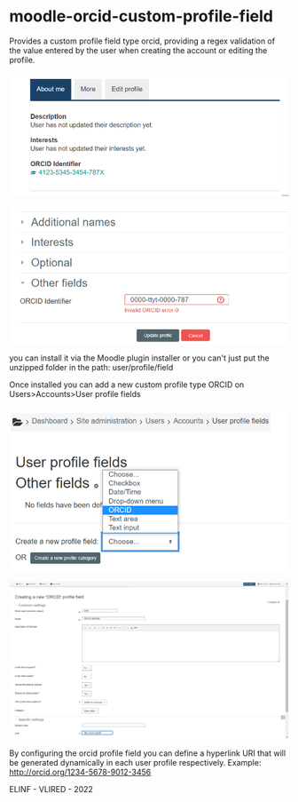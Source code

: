 # moodle-orcid-custom-profile-field
Provides a custom profile field type orcid, providing a regex validation of the value entered by the user when creating the account or editing the profile.

![alt text](https://github.com/cjpm1983/moodle-orcid-custom-profile-field/blob/main/img/sampleProfile.png?raw=true)

![alt text](https://github.com/cjpm1983/moodle-orcid-custom-profile-field/blob/main/img/validationsample.png?raw=true)


you can install it via the Moodle plugin installer or you can't just put the unzipped folder in the path: user/profile/field

Once installed you can add a new custom profile type ORCID on Users>Accounts>User profile fields 


![alt text](https://github.com/cjpm1983/moodle-orcid-custom-profile-field/blob/main/img/selectorcid.png?raw=true)

![alt text](https://github.com/cjpm1983/moodle-orcid-custom-profile-field/blob/main/img/configorcid.png?raw=true)

By configuring the orcid profile field you can define a hyperlink URI that will be generated dynamically in each user profile respectively. Example: http://orcid.org/1234-5678-9012-3456

ELINF - VLIRED - 2022